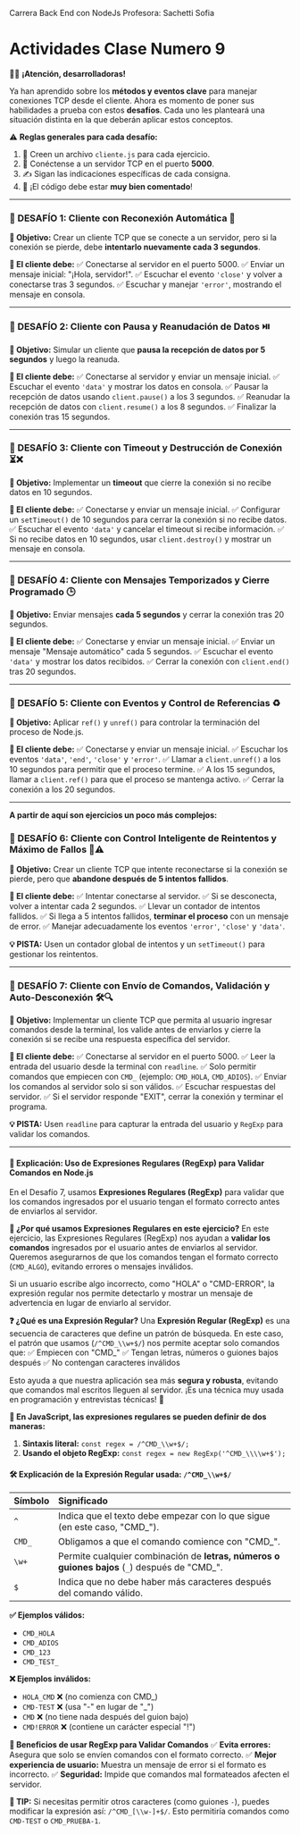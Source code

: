 Carrera Back End con NodeJs
Profesora: Sachetti Sofia

# Actividades Clase Numero 9

👩‍💻 **¡Atención, desarrolladoras!**

Ya han aprendido sobre los **métodos y eventos clave** para manejar conexiones TCP desde el cliente. Ahora es momento de poner sus habilidades a prueba con estos **desafíos**. Cada uno les planteará una situación distinta en la que deberán aplicar estos conceptos.

⚠️ **Reglas generales para cada desafío:**
1.  📄 Creen un archivo `cliente.js` para cada ejercicio.
2.  🔌 Conéctense a un servidor TCP en el puerto **5000**.
3.  ✍️ Sigan las indicaciones específicas de cada consigna.
4.  📝 ¡El código debe estar **muy bien comentado**!

---

### 🎯 DESAFÍO 1: Cliente con Reconexión Automática 🔄
**📌 Objetivo:** Crear un cliente TCP que se conecte a un servidor, pero si la conexión se pierde, debe **intentarlo nuevamente cada 3 segundos**.

**🔷 El cliente debe:**
✅ Conectarse al servidor en el puerto 5000.
✅ Enviar un mensaje inicial: "¡Hola, servidor!".
✅ Escuchar el evento `'close'` y volver a conectarse tras 3 segundos.
✅ Escuchar y manejar `'error'`, mostrando el mensaje en consola.

---

### 🎯 DESAFÍO 2: Cliente con Pausa y Reanudación de Datos ⏯️
**📌 Objetivo:** Simular un cliente que **pausa la recepción de datos por 5 segundos** y luego la reanuda.

**🔷 El cliente debe:**
✅ Conectarse al servidor y enviar un mensaje inicial.
✅ Escuchar el evento `'data'` y mostrar los datos en consola.
✅ Pausar la recepción de datos usando `client.pause()` a los 3 segundos.
✅ Reanudar la recepción de datos con `client.resume()` a los 8 segundos.
✅ Finalizar la conexión tras 15 segundos.

---

### 🎯 DESAFÍO 3: Cliente con Timeout y Destrucción de Conexión ⏳❌
**📌 Objetivo:** Implementar un **timeout** que cierre la conexión si no recibe datos en 10 segundos.

**🔷 El cliente debe:**
✅ Conectarse y enviar un mensaje inicial.
✅ Configurar un `setTimeout()` de 10 segundos para cerrar la conexión si no recibe datos.
✅ Escuchar el evento `'data'` y cancelar el timeout si recibe información.
✅ Si no recibe datos en 10 segundos, usar `client.destroy()` y mostrar un mensaje en consola.

---

### 🎯 DESAFÍO 4: Cliente con Mensajes Temporizados y Cierre Programado 🕒
**📌 Objetivo:** Enviar mensajes **cada 5 segundos** y cerrar la conexión tras 20 segundos.

**🔷 El cliente debe:**
✅ Conectarse y enviar un mensaje inicial.
✅ Enviar un mensaje "Mensaje automático" cada 5 segundos.
✅ Escuchar el evento `'data'` y mostrar los datos recibidos.
✅ Cerrar la conexión con `client.end()` tras 20 segundos.

---

### 🎯 DESAFÍO 5: Cliente con Eventos y Control de Referencias ♻️
**📌 Objetivo:** Aplicar `ref()` y `unref()` para controlar la terminación del proceso de Node.js.

**🔷 El cliente debe:**
✅ Conectarse y enviar un mensaje inicial.
✅ Escuchar los eventos `'data'`, `'end'`, `'close'` y `'error'`.
✅ Llamar a `client.unref()` a los 10 segundos para permitir que el proceso termine.
✅ A los 15 segundos, llamar a `client.ref()` para que el proceso se mantenga activo.
✅ Cerrar la conexión a los 20 segundos.

---

**A partir de aquí son ejercicios un poco más complejos:**

### 🎯 DESAFÍO 6: Cliente con Control Inteligente de Reintentos y Máximo de Fallos 🤖⚠️
**📌 Objetivo:** Crear un cliente TCP que intente reconectarse si la conexión se pierde, pero que **abandone después de 5 intentos fallidos**.

**🔷 El cliente debe:**
✅ Intentar conectarse al servidor.
✅ Si se desconecta, volver a intentar cada 2 segundos.
✅ Llevar un contador de intentos fallidos.
✅ Si llega a 5 intentos fallidos, **terminar el proceso** con un mensaje de error.
✅ Manejar adecuadamente los eventos `'error'`, `'close'` y `'data'`.

**💡 PISTA:** Usen un contador global de intentos y un `setTimeout()` para gestionar los reintentos.

---

### 🎯 DESAFÍO 7: Cliente con Envío de Comandos, Validación y Auto-Desconexión 🛠️🔍
**📌 Objetivo:** Implementar un cliente TCP que permita al usuario ingresar comandos desde la terminal, los valide antes de enviarlos y cierre la conexión si se recibe una respuesta específica del servidor.

**🔷 El cliente debe:**
✅ Conectarse al servidor en el puerto 5000.
✅ Leer la entrada del usuario desde la terminal con `readline`.
✅ Solo permitir comandos que empiecen con `CMD_` (ejemplo: `CMD_HOLA`, `CMD_ADIOS`).
✅ Enviar los comandos al servidor solo si son válidos.
✅ Escuchar respuestas del servidor.
✅ Si el servidor responde "EXIT", cerrar la conexión y terminar el programa.

**💡 PISTA:** Usen `readline` para capturar la entrada del usuario y `RegExp` para validar los comandos.

---

#### 📘 Explicación: Uso de Expresiones Regulares (RegExp) para Validar Comandos en Node.js

En el Desafío 7, usamos **Expresiones Regulares (RegExp)** para validar que los comandos ingresados por el usuario tengan el formato correcto antes de enviarlos al servidor.

**🤔 ¿Por qué usamos Expresiones Regulares en este ejercicio?**
En este ejercicio, las Expresiones Regulares (RegExp) nos ayudan a **validar los comandos** ingresados por el usuario antes de enviarlos al servidor. Queremos asegurarnos de que los comandos tengan el formato correcto (`CMD_ALGO`), evitando errores o mensajes inválidos.

Si un usuario escribe algo incorrecto, como "HOLA" o "CMD-ERROR", la expresión regular nos permite detectarlo y mostrar un mensaje de advertencia en lugar de enviarlo al servidor.

**❓ ¿Qué es una Expresión Regular?**
Una **Expresión Regular (RegExp)** es una secuencia de caracteres que define un patrón de búsqueda. En este caso, el patrón que usamos (`/^CMD_\\w+$/`) nos permite aceptar solo comandos que:
✅ Empiecen con "CMD_"
✅ Tengan letras, números o guiones bajos después
✅ No contengan caracteres inválidos

Esto ayuda a que nuestra aplicación sea más **segura y robusta**, evitando que comandos mal escritos lleguen al servidor. ¡Es una técnica muy usada en programación y entrevistas técnicas! 🚀

**📜 En JavaScript, las expresiones regulares se pueden definir de dos maneras:**
1.  **Sintaxis literal:** `const regex = /^CMD_\\w+$/;`
2.  **Usando el objeto RegExp:** `const regex = new RegExp('^CMD_\\\\w+$');`

#### 🛠️ Explicación de la Expresión Regular usada: `/^CMD_\\w+$/`

| Símbolo | Significado                                                              |
| :------ | :----------------------------------------------------------------------- |
| `^`     | Indica que el texto debe empezar con lo que sigue (en este caso, "CMD_"). |
| `CMD_`  | Obligamos a que el comando comience con "CMD_".                          |
| `\w+`   | Permite cualquier combinación de **letras, números o guiones bajos** (`_`) después de "CMD_". |
| `$`     | Indica que no debe haber más caracteres después del comando válido.      |

**✅ Ejemplos válidos:**
*   `CMD_HOLA`
*   `CMD_ADIOS`
*   `CMD_123`
*   `CMD_TEST_`

**❌ Ejemplos inválidos:**
*   `HOLA_CMD` ❌ (no comienza con CMD_)
*   `CMD-TEST` ❌ (usa "-" en lugar de "_")
*   `CMD` ❌ (no tiene nada después del guion bajo)
*   `CMD!ERROR` ❌ (contiene un carácter especial "!")

**🌟 Beneficios de usar RegExp para Validar Comandos**
✅ **Evita errores:** Asegura que solo se envíen comandos con el formato correcto.
✅ **Mejor experiencia de usuario:** Muestra un mensaje de error si el formato es incorrecto.
✅ **Seguridad:** Impide que comandos mal formateados afecten el servidor.

**📌 TIP:** Si necesitas permitir otros caracteres (como guiones `-`), puedes modificar la expresión así: `/^CMD_[\\w-]+$/`. Esto permitiría comandos como `CMD-TEST` o `CMD_PRUEBA-1`.